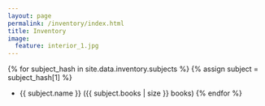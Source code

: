 ```yaml
---
layout: page
permalink: /inventory/index.html
title: Inventory
image:
  feature: interior_1.jpg
---
```


{% for subject_hash in site.data.inventory.subjects %}
{% assign subject = subject_hash[1] %}
*   {{ subject.name }} ({{ subject.books | size }} books)
{% endfor %}
